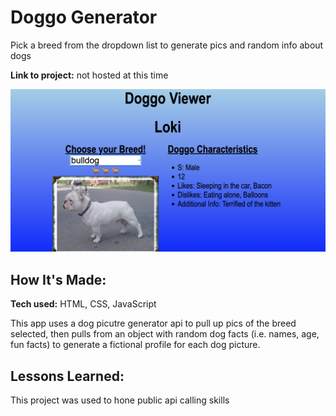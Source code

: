 # Doggo Generator
Pick a breed from the dropdown list to generate pics and random info about dogs

**Link to project:** not hosted at this time

![alt tag](images/screenshot.png)

## How It's Made:

**Tech used:** HTML, CSS, JavaScript

This app uses a dog picutre generator api to pull up pics of the breed selected, then pulls from an object with random dog facts (i.e. names, age, fun facts) to generate a fictional profile for each dog picture.


## Lessons Learned:

This project was used to hone public api calling skills